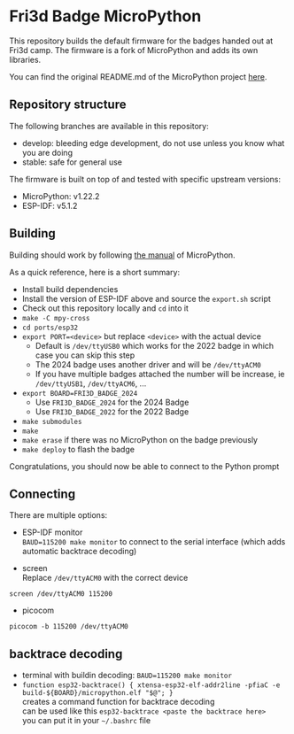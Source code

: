 # Fri3d Badge MicroPython

This repository builds the default firmware for the badges handed out at Fri3d camp. The firmware is a fork of 
MicroPython and adds its own libraries.

You can find the original README.md of the MicroPython project 
[here](https://github.com/micropython/micropython/blob/v1.22.2/README.md).

## Repository structure

The following branches are available in this repository:

* develop: bleeding edge development, do not use unless you know what you are doing
* stable: safe for general use

The firmware is built on top of and tested with specific upstream versions:

* MicroPython: v1.22.2
* ESP-IDF: v5.1.2

## Building

Building should work by following [the manual](https://docs.micropython.org/en/latest/develop/gettingstarted.html)
of MicroPython.

As a quick reference, here is a short summary:

* Install build dependencies
* Install the version of ESP-IDF above and source the `export.sh` script
* Check out this repository locally and `cd` into it
* `make -C mpy-cross`
* `cd ports/esp32`
* `export PORT=<device>` but replace `<device>` with the actual device
  * Default is `/dev/ttyUSB0` which works for the 2022 badge in which case you can skip this step
  * The 2024 badge uses another driver and will be `/dev/ttyACM0`
  * If you have multiple badges attached the number will be increase, ie `/dev/ttyUSB1`, `/dev/ttyACM6`, ...
* `export BOARD=FRI3D_BADGE_2024`
  * Use `FRI3D_BADGE_2024` for the 2024 Badge
  * Use `FRI3D_BADGE_2022` for the 2022 Badge
* `make submodules`
* `make`
* `make erase` if there was no MicroPython on the badge previously
* `make deploy` to flash the badge

Congratulations, you should now be able to connect to the Python prompt

## Connecting
There are multiple options:
* ESP-IDF monitor  
  `BAUD=115200 make monitor` to connect to the serial interface (which adds automatic backtrace decoding)

* screen  
  Replace `/dev/ttyACM0` with the correct device

```
screen /dev/ttyACM0 115200
```
* picocom
```
picocom -b 115200 /dev/ttyACM0
```

## backtrace decoding
* terminal with buildin decoding: `BAUD=115200 make monitor`
* `function esp32-backtrace() { xtensa-esp32-elf-addr2line -pfiaC -e build-${BOARD}/micropython.elf "$@"; }`  
  creates a command function for backtrace decoding  
  can be used like this `esp32-backtrace <paste the backtrace here>`  
  you can put it in your `~/.bashrc` file

